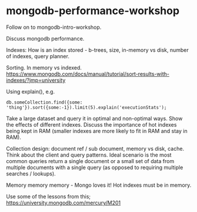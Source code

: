 # mongodb-performance-workshop
Follow on to mongodb-intro-workshop.

Discuss mongodb performance.  

Indexes: How is an index stored - b-trees, size, in-memory vs disk, number of indexes, query planner.  

Sorting. In memory vs indexed.  
https://www.mongodb.com/docs/manual/tutorial/sort-results-with-indexes/?jmp=university

Using explain(), e.g.  
```
db.someCollection.find({some: 'thing'}).sort({some:-1}).limit(5).explain('executionStats');
```


Take a large dataset and query it in optimal and non-optimal ways. Show the effects of different indexes. Discuss the importance of hot indexes being kept in RAM (smaller indexes are more likely to fit in RAM and stay in RAM).

Collection design: document ref / sub document, memory vs disk, cache. Think about the client and query patterns. Ideal scenario is the most common queries return a single document or a small set of data from multiple documents with a single query (as opposed to requiring multiple searches / lookups).  

Memory memory memory - Mongo loves it! Hot indexes must be in memory. 

Use some of the lessons from this;
https://university.mongodb.com/mercury/M201
